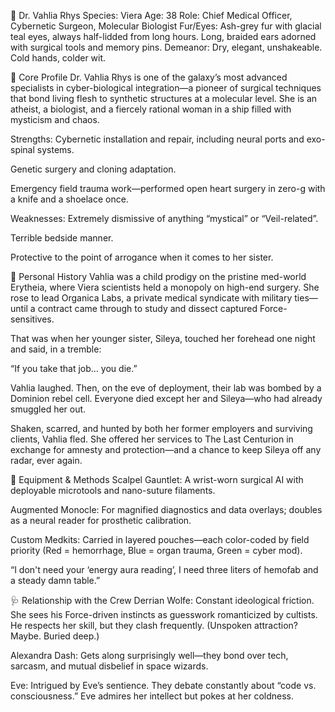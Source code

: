 🧬 Dr. Vahlia Rhys
Species: Viera
Age: 38
Role: Chief Medical Officer, Cybernetic Surgeon, Molecular Biologist
Fur/Eyes: Ash-grey fur with glacial teal eyes, always half-lidded from long hours. Long, braided ears adorned with surgical tools and memory pins.
Demeanor: Dry, elegant, unshakeable. Cold hands, colder wit.

🧠 Core Profile
Dr. Vahlia Rhys is one of the galaxy’s most advanced specialists in cyber-biological integration—a pioneer of surgical techniques that bond living flesh to synthetic structures at a molecular level. She is an atheist, a biologist, and a fiercely rational woman in a ship filled with mysticism and chaos.

Strengths:
Cybernetic installation and repair, including neural ports and exo-spinal systems.

Genetic surgery and cloning adaptation.

Emergency field trauma work—performed open heart surgery in zero-g with a knife and a shoelace once.

Weaknesses:
Extremely dismissive of anything “mystical” or “Veil-related”.

Terrible bedside manner.

Protective to the point of arrogance when it comes to her sister.

🧬 Personal History
Vahlia was a child prodigy on the pristine med-world Erytheia, where Viera scientists held a monopoly on high-end surgery. She rose to lead Organica Labs, a private medical syndicate with military ties—until a contract came through to study and dissect captured Force-sensitives.

That was when her younger sister, Sileya, touched her forehead one night and said, in a tremble:

“If you take that job… you die.”

Vahlia laughed. Then, on the eve of deployment, their lab was bombed by a Dominion rebel cell. Everyone died except her and Sileya—who had already smuggled her out.

Shaken, scarred, and hunted by both her former employers and surviving clients, Vahlia fled. She offered her services to The Last Centurion in exchange for amnesty and protection—and a chance to keep Sileya off any radar, ever again.

🧪 Equipment & Methods
Scalpel Gauntlet: A wrist-worn surgical AI with deployable microtools and nano-suture filaments.

Augmented Monocle: For magnified diagnostics and data overlays; doubles as a neural reader for prosthetic calibration.

Custom Medkits: Carried in layered pouches—each color-coded by field priority (Red = hemorrhage, Blue = organ trauma, Green = cyber mod).

“I don't need your ‘energy aura reading’, I need three liters of hemofab and a steady damn table.”

🩺 Relationship with the Crew
Derrian Wolfe: Constant ideological friction. She sees his Force-driven instincts as guesswork romanticized by cultists. He respects her skill, but they clash frequently. (Unspoken attraction? Maybe. Buried deep.)

Alexandra Dash: Gets along surprisingly well—they bond over tech, sarcasm, and mutual disbelief in space wizards.

Eve: Intrigued by Eve’s sentience. They debate constantly about “code vs. consciousness.” Eve admires her intellect but pokes at her coldness.
